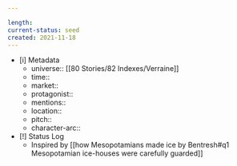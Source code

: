 ```yaml
---

length:
current-status: seed
created: 2021-11-18
---
```


- [i] Metadata
	- universe:: [[80 Stories/82 Indexes/Verraine]]
	- time::
	- market::
	- protagonist::
	- mentions::
	- location::
	- pitch:: 
	- character-arc::
- [!] Status Log
	- Inspired by [[how Mesopotamians made ice by Bentresh#q1 Mesopotamian ice-houses were carefully guarded]]